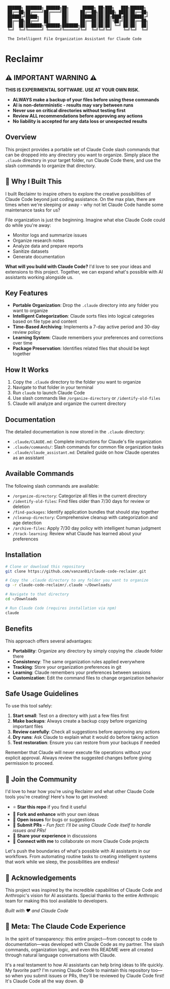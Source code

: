 ```
 ██████╗ ███████╗ ██████╗██╗      █████╗ ██╗███╗   ███╗██████╗ 
 ██╔══██╗██╔════╝██╔════╝██║     ██╔══██╗██║████╗ ████║██╔══██╗
 ██████╔╝█████╗  ██║     ██║     ███████║██║██╔████╔██║██████╔╝
 ██╔══██╗██╔══╝  ██║     ██║     ██╔══██║██║██║╚██╔╝██║██╔══██╗
 ██║  ██║███████╗╚██████╗███████╗██║  ██║██║██║ ╚═╝ ██║██║  ██║
 ╚═╝  ╚═╝╚══════╝ ╚═════╝╚══════╝╚═╝  ╚═╝╚═╝╚═╝     ╚═╝╚═╝  ╚═╝
                                                              
 The Intelligent File Organization Assistant for Claude Code
```

# Reclaimr

## ⚠️ IMPORTANT WARNING ⚠️

**THIS IS EXPERIMENTAL SOFTWARE. USE AT YOUR OWN RISK.**

- **ALWAYS make a backup of your files before using these commands**
- **AI is non-deterministic - results may vary between runs**
- **Never use on critical directories without testing first**
- **Review ALL recommendations before approving any actions**
- **No liability is accepted for any data loss or unexpected results**

## Overview

This project provides a portable set of Claude Code slash commands that can be dropped into any directory you want to organize. Simply place the `.claude` directory in your target folder, run Claude Code there, and use the slash commands to organize that directory.

## 💭 Why I Built This

I built Reclaimr to inspire others to explore the creative possibilities of Claude Code beyond just coding assistance. On the max plan, there are times when we're sleeping or away - why not let Claude Code handle some maintenance tasks for us?

File organization is just the beginning. Imagine what else Claude Code could do while you're away:
- Monitor logs and summarize issues
- Organize research notes
- Analyze data and prepare reports
- Sanitize datasets
- Generate documentation

**What will you build with Claude Code?** I'd love to see your ideas and extensions to this project. Together, we can expand what's possible with AI assistants working alongside us.

## Key Features

- **Portable Organization**: Drop the `.claude` directory into any folder you want to organize
- **Intelligent Categorization**: Claude sorts files into logical categories based on file type and content
- **Time-Based Archiving**: Implements a 7-day active period and 30-day review policy
- **Learning System**: Claude remembers your preferences and corrections over time
- **Package Preservation**: Identifies related files that should be kept together

## How It Works

1. Copy the `.claude` directory to the folder you want to organize
2. Navigate to that folder in your terminal
3. Run `claude` to launch Claude Code
4. Use slash commands like `/organize-directory` or `/identify-old-files`
5. Claude will analyze and organize the current directory

## Documentation

The detailed documentation is now stored in the `.claude` directory:

- `.claude/CLAUDE.md`: Complete instructions for Claude's file organization
- `.claude/commands/`: Slash commands for common file organization tasks
- `.claude/claude_assistant.md`: Detailed guide on how Claude operates as an assistant

## Available Commands

The following slash commands are available:

- `/organize-directory`: Categorize all files in the current directory
- `/identify-old-files`: Find files older than 7/30 days for review or deletion
- `/find-packages`: Identify application bundles that should stay together
- `/cleanup-directory`: Comprehensive cleanup with categorization and age detection
- `/archive-files`: Apply 7/30 day policy with intelligent human judgment
- `/track-learning`: Review what Claude has learned about your preferences

## Installation

```bash
# Clone or download this repository
git clone https://github.com/vanzan01/claude-code-reclaimr.git

# Copy the .claude directory to any folder you want to organize
cp -r claude-code-reclaimr/.claude ~/Downloads/

# Navigate to that directory
cd ~/Downloads

# Run Claude Code (requires installation via npm)
claude
```

## Benefits

This approach offers several advantages:

- **Portability**: Organize any directory by simply copying the .claude folder there
- **Consistency**: The same organization rules applied everywhere
- **Tracking**: Store your organization preferences in git
- **Learning**: Claude remembers your preferences between sessions
- **Customization**: Edit the command files to change organization behavior

## Safe Usage Guidelines

To use this tool safely:

1. **Start small**: Test on a directory with just a few files first
2. **Make backups**: Always create a backup copy before organizing important files
3. **Review carefully**: Check all suggestions before approving any actions
4. **Dry runs**: Ask Claude to explain what it would do before taking action
5. **Test restoration**: Ensure you can restore from your backups if needed

Remember that Claude will never execute file operations without your explicit approval. Always review the suggested changes before giving permission to proceed.

## 🌟 Join the Community

I'd love to hear how you're using Reclaimr and what other Claude Code tools you're creating! Here's how to get involved:

- ⭐ **Star this repo** if you find it useful
- 🔀 **Fork and enhance** with your own ideas
- 🐛 **Open issues** for bugs or suggestions
- 🔄 **Submit PRs** – *Fun fact: I'll be using Claude Code itself to handle issues and PRs!*
- 📝 **Share your experience** in discussions
- 🔗 **Connect with me** to collaborate on more Claude Code projects

Let's push the boundaries of what's possible with AI assistants in our workflows. From automating routine tasks to creating intelligent systems that work while we sleep, the possibilities are endless!

## 🙏 Acknowledgements

This project was inspired by the incredible capabilities of Claude Code and Anthropic's vision for AI assistants. Special thanks to the entire Anthropic team for making this tool available to developers.

*Built with ❤️ and Claude Code*

## 🤖 Meta: The Claude Code Experience

In the spirit of transparency: this entire project—from concept to code to documentation—was developed with Claude Code as my partner. The slash commands, organization logic, and even this README were all created through natural language conversations with Claude.

It's a real testament to how AI assistants can help bring ideas to life quickly. My favorite part? I'm running Claude Code to maintain this repository too—so when you submit issues or PRs, they'll be reviewed by Claude Code first! It's Claude Code all the way down. 😄